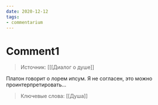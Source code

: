 ```yaml
---
date: 2020-12-12
tags: 
- commentarium
---
```

# Comment1
>Источник: [[[Диалог о душе]]

Платон говорит о лорем ипсум. Я не согласен, это можно проинтерпретировать...

>Ключевые слова: [[Душа]]